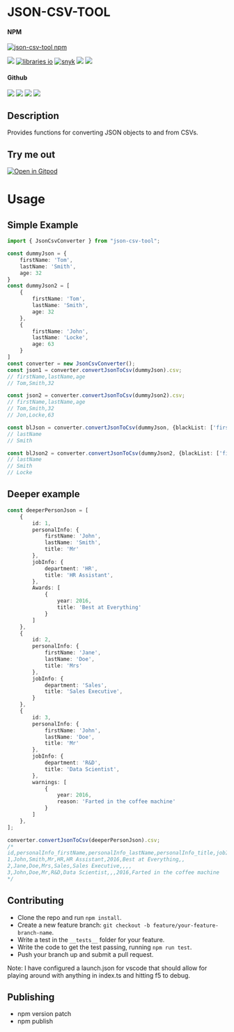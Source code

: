 # JSON-CSV-TOOL

#### NPM
[![json-csv-tool npm](https://img.shields.io/npm/v/json-csv-tool?label=json-csv-tool&logo=npm)](https://www.npmjs.com/package/json-csv-tool)

![](https://img.shields.io/npm/dm/json-csv-tool?logo=npm)
[![libraries io](https://img.shields.io/librariesio/release/npm/json-csv-tool)](https://libraries.io/npm/json-csv-tool)
[![snyk](https://img.shields.io/snyk/vulnerabilities/npm/json-csv-tool)](https://snyk.io/vuln/search?q=json-csv-tool&type=npm)
![](https://img.shields.io/bundlephobia/min/json-csv-tool) ![](https://img.shields.io/npm/l/json-csv-tool)

#### Github
![](https://img.shields.io/github/last-commit/rogue-elephant/json-csv-tool)
![](https://img.shields.io/github/issues-raw/rogue-elephant/json-csv-tool)
![](https://img.shields.io/github/issues-closed-raw/rogue-elephant/json-csv-tool)
![](https://img.shields.io/badge/using-typescript-008866?style=flat&logo=typescript)

## Description
Provides functions for converting JSON objects to and from CSVs.

## Try me out
[![Open in Gitpod](https://gitpod.io/button/open-in-gitpod.svg)](https://gitpod.io#snapshot/370f4828-27b2-4ffb-bb8e-c79175380463)

# Usage
## Simple Example
``` typescript
import { JsonCsvConverter } from "json-csv-tool";

const dummyJson = {
    firstName: 'Tom',
    lastName: 'Smith',
    age: 32
}
const dummyJson2 = [
    {
        firstName: 'Tom',
        lastName: 'Smith',
        age: 32
    },
    {
        firstName: 'John',
        lastName: 'Locke',
        age: 63
    }
]
const converter = new JsonCsvConverter();
const json1 = converter.convertJsonToCsv(dummyJson).csv;
// firstName,lastName,age
// Tom,Smith,32

const json2 = converter.convertJsonToCsv(dummyJson2).csv;
// firstName,lastName,age
// Tom,Smith,32
// Jon,Locke,63

const blJson = converter.convertJsonToCsv(dummyJson, {blackList: ['firstName', 'Age']}).csv;
// lastName
// Smith

const blJson2 = converter.convertJsonToCsv(dummyJson2, {blackList: ['firstName', 'Age']}).csv;
// lastName
// Smith
// Locke
```

## Deeper example
``` typescript
const deeperPersonJson = [
    {
        id: 1,
        personalInfo: {
            firstName: 'John',
            lastName: 'Smith',
            title: 'Mr'
        },
        jobInfo: {
            department: 'HR',
            title: 'HR Assistant',
        },
        Awards: [
            {
                year: 2016,
                title: 'Best at Everything'
            }
        ]
    },
    {
        id: 2,
        personalInfo: {
            firstName: 'Jane',
            lastName: 'Doe',
            title: 'Mrs'
        },
        jobInfo: {
            department: 'Sales',
            title: 'Sales Executive',
        }
    },
    {
        id: 3,
        personalInfo: {
            firstName: 'John',
            lastName: 'Doe',
            title: 'Mr'
        },
        jobInfo: {
            department: 'R&D',
            title: 'Data Scientist',
        },
        warnings: [
            {
                year: 2016,
                reason: 'Farted in the coffee machine'
            }
        ]
    },
];

converter.convertJsonToCsv(deeperPersonJson).csv;
/*
id,personalInfo_firstName,personalInfo_lastName,personalInfo_title,jobInfo_department,jobInfo_title,Awards_0_year,Awards_0_title,warnings_0_year,warnings_0_reason
1,John,Smith,Mr,HR,HR Assistant,2016,Best at Everything,,
2,Jane,Doe,Mrs,Sales,Sales Executive,,,,
3,John,Doe,Mr,R&D,Data Scientist,,,2016,Farted in the coffee machine
*/
```

## Contributing
- Clone the repo and run `npm install`.
- Create a new feature branch: `git checkout -b feature/your-feature-branch-name`.
- Write a test in the `__tests__` folder for your feature.
- Write the code to get the test passing, running `npm run test`.
- Push your branch up and submit a pull request.

Note: I have configured a launch.json for vscode that should allow for playing around with anything in index.ts and hitting f5 to debug.

## Publishing
- npm version patch
- npm publish
